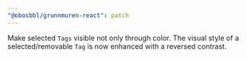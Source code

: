 ```yaml
---
"@obosbbl/grunnmuren-react": patch
---
```


Make selected `Tags` visible not only through color. The visual style of a selected/removable `Tag` is now enhanced with a reversed contrast.
